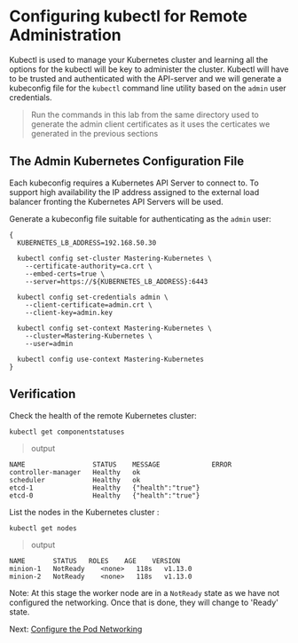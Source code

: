 # Configuring kubectl for Remote Administration
Kubectl is used to manage your Kubernetes cluster and learning all the options for the kubectl will be key to administer the cluster.
Kubectl will have to be trusted and authenticated with the API-server and we will generate a kubeconfig file for the `kubectl` command line utility based on the `admin` user credentials.

> Run the commands in this lab from the same directory used to generate the admin client certificates as it uses the certicates we generated in the previous sections

## The Admin Kubernetes Configuration File

Each kubeconfig requires a Kubernetes API Server to connect to. To support high availability the IP address assigned to the external load balancer fronting the Kubernetes API Servers will be used.

Generate a kubeconfig file suitable for authenticating as the `admin` user:

```
{
  KUBERNETES_LB_ADDRESS=192.168.50.30

  kubectl config set-cluster Mastering-Kubernetes \
    --certificate-authority=ca.crt \
    --embed-certs=true \
    --server=https://${KUBERNETES_LB_ADDRESS}:6443

  kubectl config set-credentials admin \
    --client-certificate=admin.crt \
    --client-key=admin.key

  kubectl config set-context Mastering-Kubernetes \
    --cluster=Mastering-Kubernetes \
    --user=admin

  kubectl config use-context Mastering-Kubernetes
}
```

## Verification

Check the health of the remote Kubernetes cluster:

```
kubectl get componentstatuses
```

> output

```
NAME                 STATUS    MESSAGE             ERROR
controller-manager   Healthy   ok
scheduler            Healthy   ok
etcd-1               Healthy   {"health":"true"}
etcd-0               Healthy   {"health":"true"}
```

List the nodes in the Kubernetes cluster :

```
kubectl get nodes
```

> output

```
NAME       STATUS   ROLES    AGE    VERSION
minion-1   NotReady    <none>   118s   v1.13.0
minion-2   NotReady    <none>   118s   v1.13.0
```
Note: At this stage the worker node are in a `NotReady` state as we have not configured the networking. Once that is done, they will change to 'Ready' state.

Next: [Configure the Pod Networking](Provisioning-POD-Network.md)
